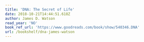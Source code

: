 ```yaml
---
title: 'DNA: The Secret of Life'
date: 2018-10-21T14:44:51.618Z
author: James D. Watson
read_year: 'NO'
book_ref_url: 'https://www.goodreads.com/book/show/540346.DNA'
url: /bookshelf/dna-james-watson
---
```


